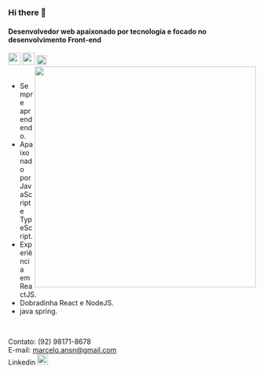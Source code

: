 ### Hi there 👋

<div>
<h4>Desenvolvedor web apaixonado por tecnologia e focado no desenvolvimento Front-end</h4>
</div>

<div >
  <img src="https://cdn.worldvectorlogo.com/logos/react.svg" width="25"/>
  <img src="https://upload.wikimedia.org/wikipedia/commons/thumb/c/cf/Angular_full_color_logo.svg/1024px-Angular_full_color_logo.svg.png" width="25" />
  <img src="https://seeklogo.com/images/N/nodejs-logo-FBE122E377-seeklogo.com.png" width="20" />
  <img align="right" width="450" src="https://raphaelcarlosr.com/assets/undraw_coding_6mjf.svg" />
</div>
</br>

- Sempre aprendendo.
- Apaixonado por JavaScript e TypeScript.
- Experiência em ReactJS.
- Dobradinha React e NodeJS.
- java spring.

</br>

Contato: (92) 98171-8678
</br>
E-mail: marcelo.ansn@gmail.com
</br>
Linkedin 
<a href="http://www.linkedin.com/in/marceloasn28">
  <img src="https://image.flaticon.com/icons/svg/1409/1409945.svg" width="22" />
</a>
